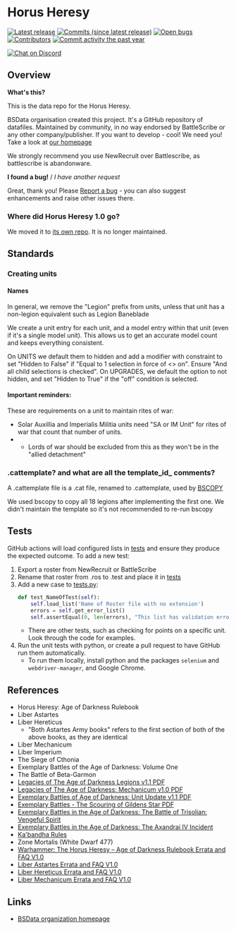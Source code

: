 Horus Heresy
============

[![Latest release](https://img.shields.io/github/release/BSData/horus-heresy.svg?style=flat-square)](https://github.com/BSData/horus-heresy/releases/latest)
[![Commits (since latest release)](https://img.shields.io/github/commits-since/BSData/horus-heresy/latest.svg?style=flat-square)](https://github.com/BSData/horus-heresy/releases)
[![Open bugs](https://img.shields.io/github/issues/BSData/horus-heresy/bug.svg?style=flat-square&label=bugs)](https://github.com/BSData/horus-heresy/issues?q=is%3Aissue+is%3Aopen+label%3Abug)
[![Contributors](https://img.shields.io/github/contributors/BSData/horus-heresy.svg?style=flat-square)](https://github.com/BSData/horus-heresy/graphs/contributors)
[![Commit activity the past year](https://img.shields.io/github/commit-activity/y/BSData/horus-heresy.svg?style=flat-square)](https://github.com/BSData/horus-heresy/pulse/monthly)

[![Chat on Discord](https://img.shields.io/discord/558412685981777922.svg?logo=discord&style=popout-square)](https://www.bsdata.net/discord)



## Overview ##

__What's this?__

This is the data repo for the Horus Heresy.

BSData organisation created this project. It's a GitHub repository of datafiles.
Maintained by community, in no way endorsed by BattleScribe or any other company/publisher. If you want
to develop - cool! We need you! Take a look at [our homepage][BSData.net]

We strongly recommend you use NewRecruit over Battlescribe, as battlescribe is abandonware.


__I found a bug!__ / *I have another request*

Great, thank you! Please [Report a bug][bug report] - you can also suggest enhancements and raise other issues there.

### Where did Horus Heresy 1.0 go?
We moved it to [its own repo](https://github.com/BSData/horus-heresy-1e). It is no longer maintained.

## Standards


### Creating units
#### Names
In general, we remove the "Legion" prefix from units, unless that unit has a non-legion equivalent such as Legion Baneblade

We create a unit entry for each unit, and a model entry within that unit (even if it's a single model unit).
This allows us to get an accurate model count and keeps everything consistent.

On UNITS we default them to hidden and add a modifier with constraint to set "Hidden to False" if "Equal to 1 selection in force of <> on". Ensure "And all child selections is checked".
On UPGRADES, we default the option to not hidden, and set "Hidden to True" if the "off" condition is selected.

#### Important reminders:
These are requirements on a unit to maintain rites of war:
- Solar Auxillia and Imperialis Militia units need "SA or IM Unit" for rites of war that count that number of units.
- - Lords of war should be excluded from this as they won't be in the "allied detachment"

### .cattemplate? and what are all the template_id_ comments?
A .cattemplate file is a .cat file, renamed to .cattemplate, used by [BSCOPY](https://github.com/nstephenh/BSCopy)

We used bscopy to copy all 18 legions after implementing the first one. 
We didn't maintain the template so it's not recommended to re-run bscopy

## Tests
GitHub actions will load configured lists in [tests](tests) and ensure they produce the expected outcome. 
To add a new test:
1. Export a roster from NewRecruit or BattleScribe
2. Rename that roster from .ros to .test and place it in [tests](tests)
3. Add a new case to [tests.py](tests/tests.py): 
    ```python
    def test_NameOfTest(self):
        self.load_list('Name of Roster file with no extension')
        errors = self.get_error_list()
        self.assertEqual(0, len(errors), "This list has validation errors")
    ```
   * There are other tests, such as checking for points on a specific unit. Look through the code for examples.
4. Run the unit tests with python, or create a pull request to have GitHub run them automatically. 
   * To run them locally, install python and the packages `selenium` and `webdriver-manager`, and Google Chrome.



## References

* Horus Heresy: Age of Darkness Rulebook
* Liber Astartes
* Liber Hereticus
  * "Both Astartes Army books" refers to the first section of both of the above books, as they are identical
* Liber Mechanicum
* Liber Imperium
* The Siege of Cthonia
* Exemplary Battles of the Age of Darkness: Volume One
* The Battle of Beta-Garmon
* [Legacies of The Age of Darkness Legions v1.1 PDF](https://www.warhammer-community.com/wp-content/uploads/2022/09/RZRGS5ADYjwUb7Ry.pdf)
* [Legacies of The Age of Darkness: Mechanicum v1.0 PDF](https://www.warhammer-community.com/wp-content/uploads/2022/09/WJKYil2FehoZxrD9.pdf)
* [Exemplary Battles of Age of Darkness: Unit Update v1.1 PDF](https://www.warhammer-community.com/wp-content/uploads/2022/09/n10JM7pGRr4EyfIh.pdf)
* [Exemplary Battles - The Scouring of Gildens Star PDF](https://www.warhammer-community.com/wp-content/uploads/2022/06/TLbrp4me5GEfL37Q.pdf)
* [Exemplary Battles in the Age of Darkness: The Battle of Trisolian: Vengeful Spirit](https://www.warhammer-community.com/wp-content/uploads/2022/07/6i9CeSwKmbWmzac4.pdf])
* [Exemplary Battles in the Age of Darkness: The Axandrai IV Incident](https://www.warhammer-community.com/wp-content/uploads/2022/09/3mVvZrTG9XOWeVxv.pdf) 
* [Ka'bandha Rules](https://www.warhammer-community.com/wp-content/uploads/2022/07/4uwEurgnIRQCzWHE.pdf)
* Zone Mortalis (White Dwarf 477)
* [Warhammer: The Horus Heresy – Age of Darkness Rulebook Errata and FAQ V1.0](https://www.warhammer-community.com/wp-content/uploads/2022/09/7AX0peoK6m7C7uzw.pdf)
* [Liber Astartes Errata and FAQ V1.0](https://www.warhammer-community.com/wp-content/uploads/2022/09/yq5znaB0N5sLyARr.pdf)
* [Liber Hereticus Errata and FAQ V1.0](https://www.warhammer-community.com/wp-content/uploads/2022/09/3s4WA1UGgC15iDp2.pdf)
* [Liber Mechanicum Errata and FAQ V1.0](https://www.warhammer-community.com/wp-content/uploads/2022/09/RQ0Pcrm0LJB5BwSG.pdf)

## Links ##

* [BSData organization homepage][BSData.net]

[BSData.net]: https://www.bsdata.net/
[bug report]: https://github.com/BSData/horus-heresy/issues/new/choose
